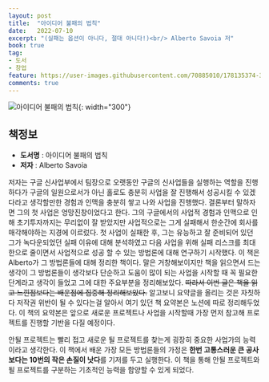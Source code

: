 ```yaml
---
layout: post
title:  "아이디어 불패의 법칙"
date:   2022-07-10
excerpt: "(실패는 옵션이 아니다, 절대 아니다!)<br/> Alberto Savoia 저"
book: true
tag:
- 도서
- 창업
feature: https://user-images.githubusercontent.com/70885010/178135374-3b86ca98-f59d-4eb7-8fd8-2602d10a052c.jpeg
comments: true
---
```


![아이디어 불패의 법칙](https://user-images.githubusercontent.com/70885010/178135374-3b86ca98-f59d-4eb7-8fd8-2602d10a052c.jpeg){: width="300"} 

## 책정보
   - **도서명** : 아이디어 불패의 법칙
   - **저자** :  Alberto Savoia

저자는 구글 신사업부에서 팀장으로 오랫동안 구글의 신사업들을 실행하는 역할을 진행하다가 구글의 일원으로서가 아닌 홀로도 충분히 사업을 잘 진행해서 성공시킬 수 있겠다라고 생각할만한 경험과 인맥을 충분히 쌓고 나와 사업을 진행했다. 결론부터 말하자면 그의 첫 사업은 엉망진창이었다고 한다. 그의 구글에서의 사업적 경험과 인맥으로 인해 초기투자까지는 무리없이 잘 받았지만 사업적으로는 그게 실패해서 한순간에 회사를 매각해야하는 지경에 이르렀다. 첫 사업이 실패한 후, 그는 유능하고 잘 준비되어 있던 그가 녹다운되었던 실패 이유에 대해 분석하였고 다음 사업을 위해 실패 리스크를 최대한으로 줄이면서 사업적으로 성공 할 수 있는 방법론에 대해 연구하기 시작했다. 이 책은 Alberto가 그 방법론들에 대해 정리한 책이다. 말은 거창해보이지만 책을 읽으면서 드는 생각이 그 방법론들이 생각보다 단순하고 도움이 많이 되는 사업을 시작할 때 꼭 필요한 단계라고 생각이 들었고 그에 대한 주요부분을 정리해보았다. ~~따라서 이번 글은 책을 읽고 느낀점보다는 배운점에 집중해 정리해보았다.~~ 알고보니 요약글을 올리는 것은 자칫하다 저작권 위반이 될 수 있다는걸 알아서 여기 있던 책 요약본은 노션에 따로 정리해두었다. 이 책의 요약본은 앞으로 새로운 프로젝트나 사업을 시작할때 가장 먼저 참고해 프로젝트를 진행할 기반을 다질 예정이다.

안될 프로젝트는 빨리 접고 새로운 될 프로젝트를 찾는게 굉장히 중요한 사업가의 능력이라고 생각한다. 이 책에서 배운 가장 모든 방법론들의 가정은 **한번 고통스러운 큰 공사보다는 10번의 작은 손질이 낫다**를 기저를 두고 실행한다. 이 책을 통해 안될 프로젝트와 될 프로젝트를 구분하는 기초적인 능력을 함양할 수 있게 되었다.


   

